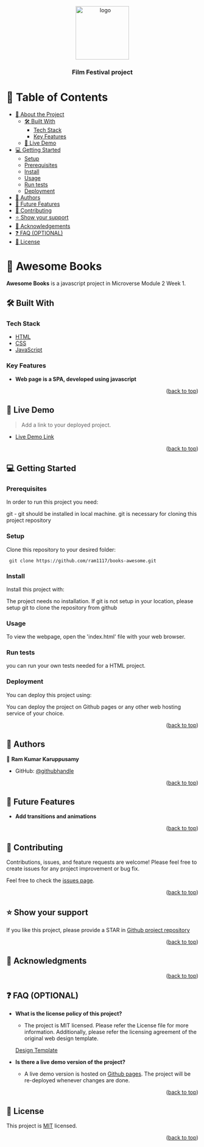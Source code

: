 <a name="readme-top"></a>

<div align="center">
  <!-- You are encouraged to replace this logo with your own! Otherwise you can also remove it. -->
  <img src="readme-resources/murple_logo.png" alt="logo" width="140"  height="auto" />
  <br/>

  <h3><b>Film Festival project</b></h3>

</div>

<!-- TABLE OF CONTENTS -->

# 📗 Table of Contents

- [📖 About the Project](#about-project)
  - [🛠 Built With](#built-with)
    - [Tech Stack](#tech-stack)
    - [Key Features](#key-features)
  - [🚀 Live Demo](#live-demo)
- [💻 Getting Started](#getting-started)
  - [Setup](#setup)
  - [Prerequisites](#prerequisites)
  - [Install](#install)
  - [Usage](#usage)
  - [Run tests](#run-tests)
  - [Deployment](#triangular_flag_on_post-deployment)
- [👥 Authors](#authors)
- [🔭 Future Features](#future-features)
- [🤝 Contributing](#contributing)
- [⭐️ Show your support](#support)
- [🙏 Acknowledgements](#acknowledgements)
- [❓ FAQ (OPTIONAL)](#faq)
- [📝 License](#license)

<!-- PROJECT DESCRIPTION -->

# 📖 Awesome Books <a name="about-project"></a>

**Awesome Books** is a javascript project in Microverse Module 2 Week 1. 

## 🛠 Built With <a name="built-with"></a>

### Tech Stack <a name="tech-stack"></a>

  <ul>
    <li><a href="">HTML</a></li>
    <li><a href="">CSS</a></li>
    <li><a href="">JavaScript</a></li>
  </ul>


<!-- Features -->

### Key Features <a name="key-features"></a>


- **Web page is a SPA, developed using javascript**



<p align="right">(<a href="#readme-top">back to top</a>)</p>

<!-- LIVE DEMO -->

## 🚀 Live Demo <a name="live-demo"></a>

> Add a link to your deployed project.

- [Live Demo Link](https://ram1117.github.io/books-awesome/)

<p align="right">(<a href="#readme-top">back to top</a>)</p>

<!-- GETTING STARTED -->

## 💻 Getting Started <a name="getting-started"></a>


### Prerequisites

In order to run this project you need:

git - git should be installed in local machine. git is necessary for cloning this project repository



### Setup

Clone this repository to your desired folder:

```
 git clone https://github.com/ram1117/books-awesome.git
```

### Install

Install this project with:

The project needs no installation. If git is not setup in your location, please setup git to clone the repository from github


### Usage

To view the webpage, open the 'index.html' file with your web browser.

### Run tests

you can run your own tests needed for a HTML project.

### Deployment

You can deploy this project using:

You can deploy the project on Github pages or any other web hosting service of your choice.

<p align="right">(<a href="#readme-top">back to top</a>)</p>

<!-- AUTHORS -->

## 👥 Authors <a name="authors"></a>


👤 **Ram Kumar Karuppusamy**

- GitHub: [@githubhandle](https://github.com/ram1117)

<p align="right">(<a href="#readme-top">back to top</a>)</p>

<!-- FUTURE FEATURES -->

## 🔭 Future Features <a name="future-features"></a>

-  **Add transitions and animations**

<p align="right">(<a href="#readme-top">back to top</a>)</p>

<!-- CONTRIBUTING -->

## 🤝 Contributing <a name="contributing"></a>

Contributions, issues, and feature requests are welcome! Please feel free to create issues for any project improvement or bug fix.

Feel free to check the [issues page](https://github.com/ram1117/books-awesome/issues).

<p align="right">(<a href="#readme-top">back to top</a>)</p>

<!-- SUPPORT -->

## ⭐️ Show your support <a name="support"></a>

If you like this project, please provide a STAR in 
[Github project repository](https://github.com/ram1117/books-awesome)


<p align="right">(<a href="#readme-top">back to top</a>)</p>

<!-- ACKNOWLEDGEMENTS -->

## 🙏 Acknowledgments <a name="acknowledgements"></a>


<p align="right">(<a href="#readme-top">back to top</a>)</p>

<!-- FAQ (optional) -->

## ❓ FAQ (OPTIONAL) <a name="faq"></a>

- **What is the license policy of this project?**

  - The project is MIT licensed. Please refer the License file for more information. Additionally, please refer the licensing agreement of the original web design template.

  [Design Template](https://www.behance.net/adagio07)

- **Is there a live demo version of the project?**

  - A live demo version is hosted on [Github pages](https://ram1117.github.io/books-awesome/). The project will be re-deployed whenever changes are done.

<p align="right">(<a href="#readme-top">back to top</a>)</p>

<!-- LICENSE -->

## 📝 License <a name="license"></a>

This project is [MIT](./LICENSE) licensed.

<p align="right">(<a href="#readme-top">back to top</a>)</p>
